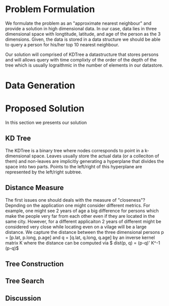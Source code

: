 # Problem Formulation
We formulate the problem as an "approximate nearest neighbour" and provide a solution in high dimensional data. In our case, data lies in three dimensional space with longtitude, latitude, and age of the person as the 3 dimensions. Given, the data is stored in a data structure we should be able to query a person for his/her top 10 nearest neighbour.

Our solution will comprised of KDTree a datastructure that stores persons and will allows query with time complixty of the order of the depth of the tree which is usually lograithmic in the number of elements in our datastore.

# Data Generation


# Proposed Solution
In this section we presents our solution

## KD Tree
The KDTree is a binary tree where nodes corresponds to point in a k-dimensional space. Leaves usually store the actual data (or a colleciton of them) and non-leaves are implicitly generating a hyperplane that divides the space into two parts. Points to the left/right of this hyperplane are represented by the left/right subtree.

## Distance Measure
The first issues one should deals with the measure of "closeness"? Depnding on the application one might consider different metrics.
For example, one might see 2 years of age a big difference for persons which make the people very far from each other even if they are located in the same city. However, for a different applicaiton 2 years of different might be considered very close while locating even on a vilage will be a large distance. We capture the distance between the three dimensional persons p = [p.lat, p.long, p.age] and q = [q.lat, q.long, q.age] by an inverse kernel matrix K where the distance can be computed via
$ dist(p, q) = (p-q)' K^-1 (p-q)$

## Tree Construction


## Tree Search

## Discussion
